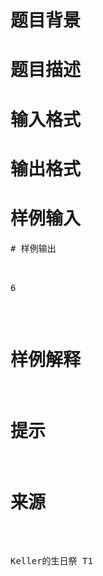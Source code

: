 

# 题目背景



# 题目描述



# 输入格式



# 输出格式



# 样例输入


<pre>
# 样例输出


<pre>6</pre>

# 样例解释



# 提示



# 来源


<p>
Keller的生日祭 T1
</p>
